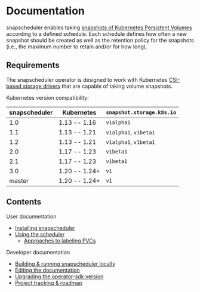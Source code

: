 # Documentation

snapscheduler enables taking [snapshots of Kubernetes Persistent
Volumes](https://kubernetes.io/docs/concepts/storage/volume-snapshots/)
according to a defined schedule. Each schedule defines how often a new snapshot
should be created as well as the retention policy for the snapshots (i.e., the
maximum number to retain and/or for how long).

## Requirements

The snapscheduler operator is designed to work with Kubernetes [CSI-based
storage
drivers](https://kubernetes.io/blog/2019/01/15/container-storage-interface-ga/)
that are capable of taking volume snapshots.

Kubernetes version compatibility:

| snapscheduler | Kubernetes    | `snapshot.storage.k8s.io` |
|---------------|---------------|---------------------------|
| 1.0           | 1.13 -- 1.16  | `v1alpha1`                |
| 1.1           | 1.13 -- 1.21  | `v1alpha1`, `v1beta1`     |
| 1.2           | 1.13 -- 1.21  | `v1alpha1`, `v1beta1`     |
| 2.0           | 1.17 -- 1.23  | `v1beta1`                 |
| 2.1           | 1.17 -- 1.23  | `v1beta1`                 |
| 3.0           | 1.20 -- 1.24+ | `v1`                      |
| master        | 1.20 -- 1.24+ | `v1`                      |

## Contents

User documentation

- [Installing snapscheduler](install.md)
- [Using the scheduler](usage.md)
  - [Approaches to labeling PVCs](labeling.md)

Developer documentation

- [Building & running snapscheduler locally](development.md)
- [Editing the documentation](docs.md)
- [Upgrading the operator-sdk version](sdk-upgrade.md)
- [Project tracking & roadmap](roadmap.md)
